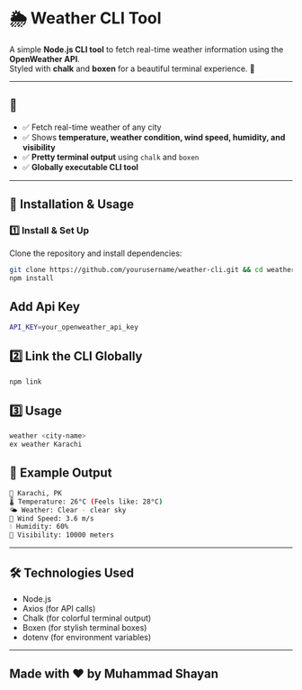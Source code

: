 # 🌦️ Weather CLI Tool  

A simple **Node.js CLI tool** to fetch real-time weather information using the **OpenWeather API**.  
Styled with **chalk** and **boxen** for a beautiful terminal experience. 🚀  

---

## 📌   
- ✅ Fetch real-time weather of any city  
- ✅ Shows **temperature, weather condition, wind speed, humidity, and visibility**  
- ✅ **Pretty terminal output** using `chalk` and `boxen`  
- ✅ **Globally executable CLI tool**  

---

## 🚀 Installation & Usage  
### **1️⃣ Install & Set Up**  
Clone the repository and install dependencies:  
```sh
git clone https://github.com/yourusername/weather-cli.git && cd weather-cli
npm install
```

## Add Api Key
```sh
API_KEY=your_openweather_api_key
```

## 2️⃣ Link the CLI Globally
```sh
npm link
```

## 3️⃣ Usage
```sh
weather <city-name>
ex weather Karachi
```
## 📌 Example Output
```sh
📍 Karachi, PK
🌡️ Temperature: 26°C (Feels like: 28°C)
🌤️ Weather: Clear - clear sky
💨 Wind Speed: 3.6 m/s
💧 Humidity: 60%
👀 Visibility: 10000 meters
```
---

## 🛠️ Technologies Used
-  Node.js
-  Axios (for API calls) 
-  Chalk (for colorful terminal output)
-  Boxen (for stylish terminal boxes)
-  dotenv (for environment variables)

---


## Made with ❤️ by Muhammad Shayan 

